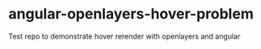 # angular-openlayers-hover-problem
Test repo to demonstrate hover rerender with openlayers and angular
